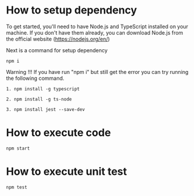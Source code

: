 # How to setup dependency

To get started, you'll need to have Node.js and TypeScript installed on your machine. If you don't have them already, you can download Node.js from the official website (https://nodejs.org/en/)

Next is a command for setup dependency
```
npm i
```

Warning !!! If you have run "npm i" but still get the error you can try running the following command.
```
1. npm install -g typescript
```
```
2. npm install -g ts-node
```
```
3. npm install jest --save-dev
```

# How to execute code
```
npm start
```

# How to execute unit test
```
npm test
```
